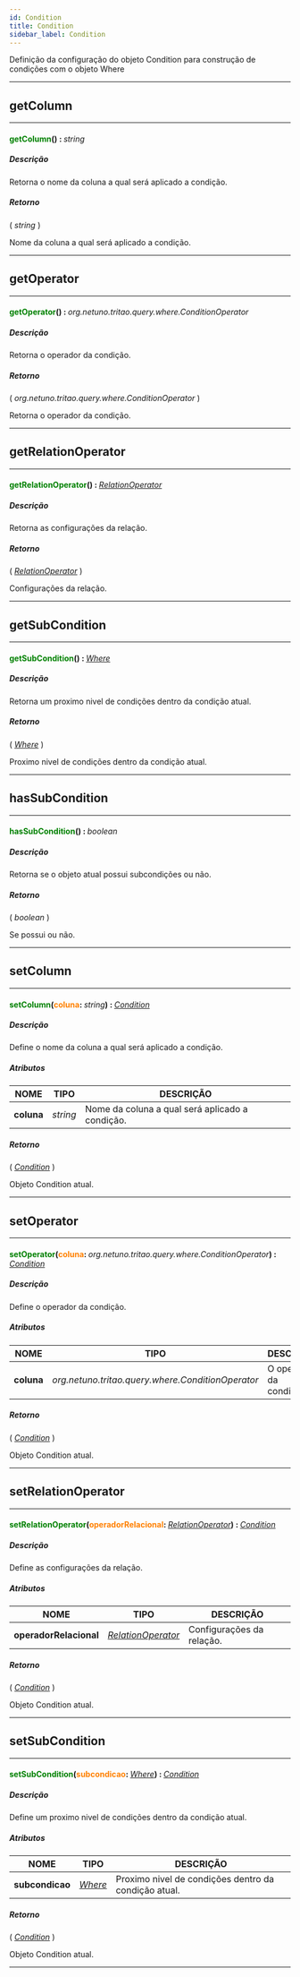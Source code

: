 ```yaml
---
id: Condition
title: Condition
sidebar_label: Condition
---
```


Definição da configuração do objeto Condition para construção de condições com o objeto Where

---

## getColumn

---

#### <span style="color: #008000">getColumn</span>() : <span style="font-weight: normal; font-style: italic;">string</span>
##### Descrição

Retorna o nome da coluna a qual será aplicado a condição.

##### Retorno

( _string_ )

Nome da coluna a qual será aplicado a condição.

---

## getOperator

---

#### <span style="color: #008000">getOperator</span>() : <span style="font-weight: normal; font-style: italic;">org.netuno.tritao.query.where.ConditionOperator</span>
##### Descrição

Retorna o operador da condição.

##### Retorno

( _org.netuno.tritao.query.where.ConditionOperator_ )

Retorna o operador da condição.

---

## getRelationOperator

---

#### <span style="color: #008000">getRelationOperator</span>() : <span style="font-weight: normal; font-style: italic;">[RelationOperator](../../objects/RelationOperator)</span>
##### Descrição

Retorna as configurações da relação.

##### Retorno

( _[RelationOperator](../../objects/RelationOperator)_ )

Configurações da relação.

---

## getSubCondition

---

#### <span style="color: #008000">getSubCondition</span>() : <span style="font-weight: normal; font-style: italic;">[Where](../../objects/Where)</span>
##### Descrição

Retorna um proximo nivel de condições dentro da condição atual.

##### Retorno

( _[Where](../../objects/Where)_ )

Proximo nivel de condições dentro da condição atual.

---

## hasSubCondition

---

#### <span style="color: #008000">hasSubCondition</span>() : <span style="font-weight: normal; font-style: italic;">boolean</span>
##### Descrição

Retorna se o objeto atual possui subcondições ou não.

##### Retorno

( _boolean_ )

Se possui ou não.

---

## setColumn

---

#### <span style="color: #008000">setColumn</span>(<span style="color: #FF8000">coluna</span>: <span style="font-weight: normal; font-style: italic;">string</span>) : <span style="font-weight: normal; font-style: italic;">[Condition](../../objects/Condition)</span>
##### Descrição

Define o nome da coluna a qual será aplicado a condição.

##### Atributos

| NOME | TIPO | DESCRIÇÃO |
|---|---|---|
| **coluna** | _string_ | Nome da coluna a qual será aplicado a condição. |

##### Retorno

( _[Condition](../../objects/Condition)_ )

Objeto Condition atual.

---

## setOperator

---

#### <span style="color: #008000">setOperator</span>(<span style="color: #FF8000">coluna</span>: <span style="font-weight: normal; font-style: italic;">org.netuno.tritao.query.where.ConditionOperator</span>) : <span style="font-weight: normal; font-style: italic;">[Condition](../../objects/Condition)</span>
##### Descrição

Define o operador da condição.

##### Atributos

| NOME | TIPO | DESCRIÇÃO |
|---|---|---|
| **coluna** | _org.netuno.tritao.query.where.ConditionOperator_ | O operador da condição. |

##### Retorno

( _[Condition](../../objects/Condition)_ )

Objeto Condition atual.

---

## setRelationOperator

---

#### <span style="color: #008000">setRelationOperator</span>(<span style="color: #FF8000">operadorRelacional</span>: <span style="font-weight: normal; font-style: italic;">[RelationOperator](../../objects/RelationOperator)</span>) : <span style="font-weight: normal; font-style: italic;">[Condition](../../objects/Condition)</span>
##### Descrição

Define as configurações da relação.

##### Atributos

| NOME | TIPO | DESCRIÇÃO |
|---|---|---|
| **operadorRelacional** | _[RelationOperator](../../objects/RelationOperator)_ | Configurações da relação. |

##### Retorno

( _[Condition](../../objects/Condition)_ )

Objeto Condition atual.

---

## setSubCondition

---

#### <span style="color: #008000">setSubCondition</span>(<span style="color: #FF8000">subcondicao</span>: <span style="font-weight: normal; font-style: italic;">[Where](../../objects/Where)</span>) : <span style="font-weight: normal; font-style: italic;">[Condition](../../objects/Condition)</span>
##### Descrição

Define um proximo nivel de condições dentro da condição atual.

##### Atributos

| NOME | TIPO | DESCRIÇÃO |
|---|---|---|
| **subcondicao** | _[Where](../../objects/Where)_ | Proximo nivel de condições dentro da condição atual. |

##### Retorno

( _[Condition](../../objects/Condition)_ )

Objeto Condition atual.

---

